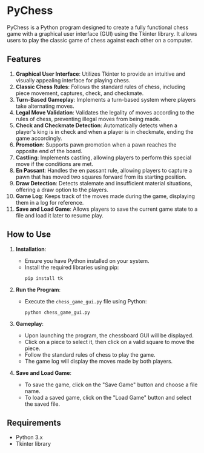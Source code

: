 # PyChess
PyChess is a Python program designed to create a fully functional chess game with a graphical user interface (GUI) using the Tkinter library. It allows users to play the classic game of chess against each other on a computer.

## Features
1. **Graphical User Interface**: Utilizes Tkinter to provide an intuitive and visually appealing interface for playing chess.
2. **Classic Chess Rules**: Follows the standard rules of chess, including piece movement, captures, check, and checkmate.
3. **Turn-Based Gameplay**: Implements a turn-based system where players take alternating moves.
4. **Legal Move Validation**: Validates the legality of moves according to the rules of chess, preventing illegal moves from being made.
5. **Check and Checkmate Detection**: Automatically detects when a player's king is in check and when a player is in checkmate, ending the game accordingly.
6. **Promotion**: Supports pawn promotion when a pawn reaches the opposite end of the board.
7. **Castling**: Implements castling, allowing players to perform this special move if the conditions are met.
8. **En Passant**: Handles the en passant rule, allowing players to capture a pawn that has moved two squares forward from its starting position.
9. **Draw Detection**: Detects stalemate and insufficient material situations, offering a draw option to the players.
10. **Game Log**: Keeps track of the moves made during the game, displaying them in a log for reference.
11. **Save and Load Game**: Allows players to save the current game state to a file and load it later to resume play.

## How to Use
1. **Installation**:
   - Ensure you have Python installed on your system.
   - Install the required libraries using pip:
     ```
     pip install tk
     ```

2. **Run the Program**:
   - Execute the `chess_game_gui.py` file using Python:
     ```
     python chess_game_gui.py
     ```

3. **Gameplay**:
   - Upon launching the program, the chessboard GUI will be displayed.
   - Click on a piece to select it, then click on a valid square to move the piece.
   - Follow the standard rules of chess to play the game.
   - The game log will display the moves made by both players.

4. **Save and Load Game**:
   - To save the game, click on the "Save Game" button and choose a file name.
   - To load a saved game, click on the "Load Game" button and select the saved file.

## Requirements
- Python 3.x
- Tkinter library